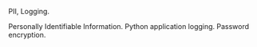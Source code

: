 PII, Logging.

Personally Identifiable Information.
Python application logging.
Password encryption.
